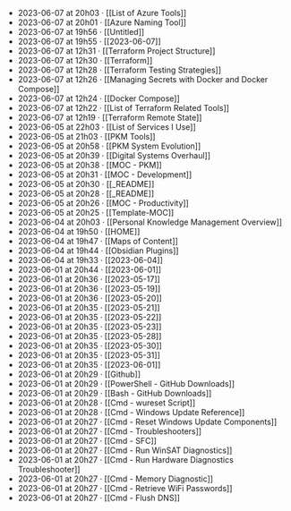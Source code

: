 - 2023-06-07 at 20h03 · [[List of Azure Tools]]
- 2023-06-07 at 20h01 · [[Azure Naming Tool]]
- 2023-06-07 at 19h56 · [[Untitled]]
- 2023-06-07 at 19h55 · [[2023-06-07]]
- 2023-06-07 at 12h31 · [[Terraform Project Structure]]
- 2023-06-07 at 12h30 · [[Terraform]]
- 2023-06-07 at 12h28 · [[Terraform Testing Strategies]]
- 2023-06-07 at 12h26 · [[Managing Secrets with Docker and Docker Compose]]
- 2023-06-07 at 12h24 · [[Docker Compose]]
- 2023-06-07 at 12h22 · [[List of Terraform Related Tools]]
- 2023-06-07 at 12h19 · [[Terraform Remote State]]
- 2023-06-05 at 22h03 · [[List of Services I Use]]
- 2023-06-05 at 21h03 · [[PKM Tools]]
- 2023-06-05 at 20h58 · [[PKM System Evolution]]
- 2023-06-05 at 20h39 · [[Digital Systems Overhaul]]
- 2023-06-05 at 20h38 · [[MOC - PKM]]
- 2023-06-05 at 20h31 · [[MOC - Development]]
- 2023-06-05 at 20h30 · [[_README]]
- 2023-06-05 at 20h28 · [[_README]]
- 2023-06-05 at 20h26 · [[MOC - Productivity]]
- 2023-06-05 at 20h25 · [[Template-MOC]]
- 2023-06-04 at 20h03 · [[Personal Knowledge Management Overview]]
- 2023-06-04 at 19h50 · [[HOME]]
- 2023-06-04 at 19h47 · [[Maps of Content]]
- 2023-06-04 at 19h44 · [[Obsidian Plugins]]
- 2023-06-04 at 19h33 · [[2023-06-04]]
- 2023-06-01 at 20h44 · [[2023-06-01]]
- 2023-06-01 at 20h36 · [[2023-05-17]]
- 2023-06-01 at 20h36 · [[2023-05-19]]
- 2023-06-01 at 20h36 · [[2023-05-20]]
- 2023-06-01 at 20h35 · [[2023-05-21]]
- 2023-06-01 at 20h35 · [[2023-05-22]]
- 2023-06-01 at 20h35 · [[2023-05-23]]
- 2023-06-01 at 20h35 · [[2023-05-28]]
- 2023-06-01 at 20h35 · [[2023-05-30]]
- 2023-06-01 at 20h35 · [[2023-05-31]]
- 2023-06-01 at 20h35 · [[2023-06-01]]
- 2023-06-01 at 20h29 · [[Github]]
- 2023-06-01 at 20h29 · [[PowerShell - GitHub Downloads]]
- 2023-06-01 at 20h29 · [[Bash - GitHub Downloads]]
- 2023-06-01 at 20h28 · [[Cmd - wureset Script]]
- 2023-06-01 at 20h28 · [[Cmd - Windows Update Reference]]
- 2023-06-01 at 20h27 · [[Cmd - Reset Windows Update Components]]
- 2023-06-01 at 20h27 · [[Cmd - Troubleshooters]]
- 2023-06-01 at 20h27 · [[Cmd - SFC]]
- 2023-06-01 at 20h27 · [[Cmd - Run WinSAT Diagnostics]]
- 2023-06-01 at 20h27 · [[Cmd - Run Hardware Diagnostics Troubleshooter]]
- 2023-06-01 at 20h27 · [[Cmd - Memory Diagnostic]]
- 2023-06-01 at 20h27 · [[Cmd - Retrieve WiFi Passwords]]
- 2023-06-01 at 20h27 · [[Cmd - Flush DNS]]
